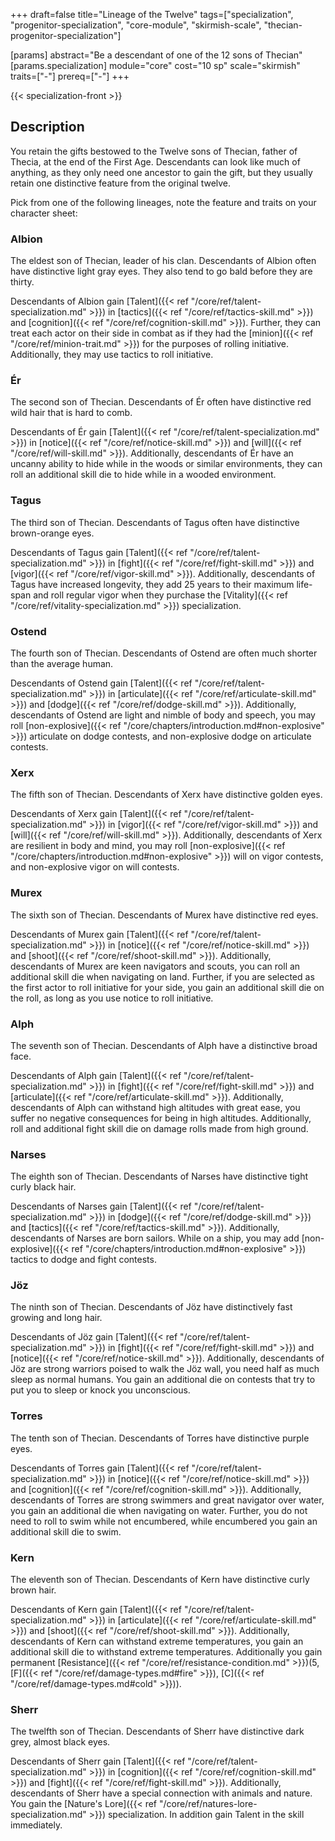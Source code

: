 +++
draft=false
title="Lineage of the Twelve"
tags=["specialization", "progenitor-specialization", "core-module", "skirmish-scale", "thecian-progenitor-specialization"]

[params]
  abstract="Be a descendant of one of the 12 sons of Thecian"
  [params.specialization]
    module="core"
    cost="10 sp"
    scale="skirmish"
    traits=["-"]
    prereq=["-"]
+++

{{< specialization-front >}}

## Description

You retain the gifts bestowed to the Twelve sons of Thecian, father of Thecia, at
the end of the First Age. Descendants can look like much of anything, as they
only need one ancestor to gain the gift, but they usually retain one distinctive
feature from the original twelve.

Pick from one of the following lineages, note the feature and traits on your character sheet:

### Albion

The eldest son of Thecian, leader of his clan. Descendants of Albion often have distinctive light gray eyes. They also tend to go bald before they are thirty. 

Descendants of Albion gain 
[Talent]({{< ref "/core/ref/talent-specialization.md" >}}) in 
[tactics]({{< ref "/core/ref/tactics-skill.md" >}}) and 
[cognition]({{< ref "/core/ref/cognition-skill.md" >}}). Further, they can treat 
each actor on their side in combat as if
they had the [minion]({{< ref "/core/ref/minion-trait.md" >}}) for the 
purposes of rolling initiative. Additionally, they may use tactics to roll initiative.

### Ér

The second son of Thecian. Descendants of Ér often have distinctive red wild 
hair that is hard to comb.

Descendants of Ér gain
[Talent]({{< ref "/core/ref/talent-specialization.md" >}}) in
[notice]({{< ref "/core/ref/notice-skill.md" >}}) and
[will]({{< ref "/core/ref/will-skill.md" >}}). Additionally, descendants of
Ér have an uncanny ability to hide while in the woods or similar environments,
they can roll an additional skill die to hide while in a wooded environment.

### Tagus

The third son of Thecian. Descendants of Tagus often have distinctive 
brown-orange eyes.

Descendants of Tagus gain
[Talent]({{< ref "/core/ref/talent-specialization.md" >}}) in
[fight]({{< ref "/core/ref/fight-skill.md" >}}) and
[vigor]({{< ref "/core/ref/vigor-skill.md" >}}). Additionally, descendants of
Tagus have increased longevity, they add 25 years to their maximum life-span and
roll regular vigor when they purchase the
[Vitality]({{< ref "/core/ref/vitality-specialization.md" >}}) specialization.

### Ostend

The fourth son of Thecian. Descendants of Ostend are often much shorter than the
average human.

Descendants of Ostend gain
[Talent]({{< ref "/core/ref/talent-specialization.md" >}}) in
[articulate]({{< ref "/core/ref/articulate-skill.md" >}}) and
[dodge]({{< ref "/core/ref/dodge-skill.md" >}}). Additionally, descendants of
Ostend are light and nimble of body and speech, you may roll 
[non-explosive]({{< ref "/core/chapters/introduction.md#non-explosive" >}})
articulate on dodge contests, and non-explosive dodge on articulate contests.

### Xerx

The fifth son of Thecian. Descendants of Xerx have distinctive golden eyes.

Descendants of Xerx gain
[Talent]({{< ref "/core/ref/talent-specialization.md" >}}) in
[vigor]({{< ref "/core/ref/vigor-skill.md" >}}) and
[will]({{< ref "/core/ref/will-skill.md" >}}). Additionally, descendants of
Xerx are resilient in body and mind, you may roll 
[non-explosive]({{< ref "/core/chapters/introduction.md#non-explosive" >}})
will on vigor contests, and non-explosive vigor on will contests.

### Murex

The sixth son of Thecian. Descendants of Murex have distinctive red eyes.

Descendants of Murex gain
[Talent]({{< ref "/core/ref/talent-specialization.md" >}}) in
[notice]({{< ref "/core/ref/notice-skill.md" >}}) and
[shoot]({{< ref "/core/ref/shoot-skill.md" >}}). Additionally, descendants of
Murex are keen navigators and scouts, you can roll an additional skill die
when navigating on land. Further, if you are selected as the first actor to roll 
initiative for your side, you gain an additional skill die on the roll, as long
as you use notice to roll initiative.

### Alph

The seventh son of Thecian. Descendants of Alph have a distinctive broad face.

Descendants of Alph gain
[Talent]({{< ref "/core/ref/talent-specialization.md" >}}) in
[fight]({{< ref "/core/ref/fight-skill.md" >}}) and
[articulate]({{< ref "/core/ref/articulate-skill.md" >}}). Additionally, 
descendants of Alph can withstand high altitudes with great ease, you suffer
no negative consequences for being in high altitudes. Additionally, roll
and additional fight skill die on damage rolls made from high ground.

### Narses

The eighth son of Thecian. Descendants of Narses have distinctive tight curly
black hair.

Descendants of Narses gain
[Talent]({{< ref "/core/ref/talent-specialization.md" >}}) in
[dodge]({{< ref "/core/ref/dodge-skill.md" >}}) and
[tactics]({{< ref "/core/ref/tactics-skill.md" >}}). Additionally, descendants
of Narses are born sailors. While on a ship, you may add 
[non-explosive]({{< ref "/core/chapters/introduction.md#non-explosive" >}})
tactics to dodge and fight contests.

### Jöz

The ninth son of Thecian. Descendants of Jöz have distinctively fast growing 
and long hair.

Descendants of Jöz gain
[Talent]({{< ref "/core/ref/talent-specialization.md" >}}) in
[fight]({{< ref "/core/ref/fight-skill.md" >}}) and
[notice]({{< ref "/core/ref/notice-skill.md" >}}). Additionally, descendants
of Jöz are strong warriors poised to walk the Jöz wall, you need half as
much sleep as normal humans. You gain an additional die on contests that
try to put you to sleep or knock you unconscious.

### Torres

The tenth son of Thecian. Descendants of Torres have distinctive purple eyes.

Descendants of Torres gain
[Talent]({{< ref "/core/ref/talent-specialization.md" >}}) in
[notice]({{< ref "/core/ref/notice-skill.md" >}}) and
[cognition]({{< ref "/core/ref/cognition-skill.md" >}}). Additionally, 
descendants of Torres are strong swimmers and great navigator over water,
you gain an additional die when navigating on water. Further, you do not need
to roll to swim while not encumbered, while encumbered you gain an additional
skill die to swim.

### Kern

The eleventh son of Thecian. Descendants of Kern have distinctive curly brown
hair.

Descendants of Kern gain
[Talent]({{< ref "/core/ref/talent-specialization.md" >}}) in
[articulate]({{< ref "/core/ref/articulate-skill.md" >}}) and
[shoot]({{< ref "/core/ref/shoot-skill.md" >}}). Additionally, 
descendants of Kern can withstand extreme temperatures, you gain an additional 
skill die to withstand extreme temperatures. Additionally you gain permanent 
[Resistance]({{< ref "/core/ref/resistance-condition.md" >}})(5, 
[F]({{< ref "/core/ref/damage-types.md#fire" >}}), 
[C]({{< ref "/core/ref/damage-types.md#cold" >}})).

### Sherr

The twelfth son of Thecian. Descendants of Sherr have distinctive dark grey,
almost black eyes.

Descendants of Sherr gain
[Talent]({{< ref "/core/ref/talent-specialization.md" >}}) in
[cognition]({{< ref "/core/ref/cognition-skill.md" >}}) and
[fight]({{< ref "/core/ref/fight-skill.md" >}}). Additionally, descendants of
Sherr have a special connection with animals and nature. You gain the 
[Nature's Lore]({{< ref "/core/ref/natures-lore-specialization.md" >}})
specialization. In addition gain Talent in the skill immediately.

